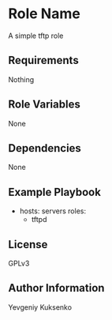 Role Name
=========

A simple tftp role

Requirements
------------

Nothing

Role Variables
--------------

None

Dependencies
------------

None

Example Playbook
----------------

- hosts: servers
  roles:
     - tftpd

License
-------

GPLv3

Author Information
------------------

Yevgeniy Kuksenko
